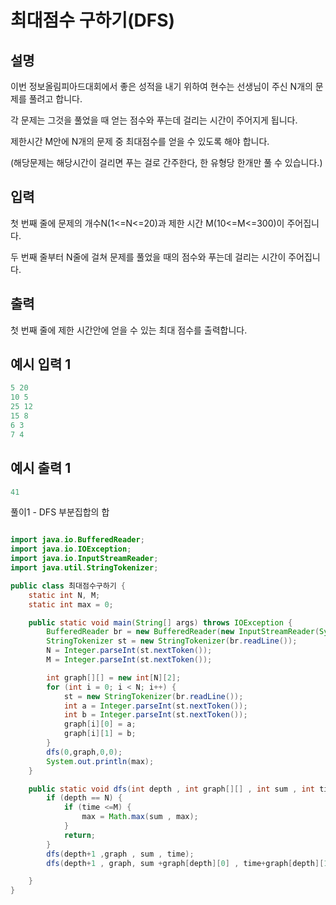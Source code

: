 # 최대점수 구하기(DFS)
## 설명

이번 정보올림피아드대회에서 좋은 성적을 내기 위하여 현수는 선생님이 주신 N개의 문제를 풀려고 합니다.

각 문제는 그것을 풀었을 때 얻는 점수와 푸는데 걸리는 시간이 주어지게 됩니다.

제한시간 M안에 N개의 문제 중 최대점수를 얻을 수 있도록 해야 합니다.

(해당문제는 해당시간이 걸리면 푸는 걸로 간주한다, 한 유형당 한개만 풀 수 있습니다.)


## 입력
첫 번째 줄에 문제의 개수N(1<=N<=20)과 제한 시간 M(10<=M<=300)이 주어집니다.

두 번째 줄부터 N줄에 걸쳐 문제를 풀었을 때의 점수와 푸는데 걸리는 시간이 주어집니다.


## 출력
첫 번째 줄에 제한 시간안에 얻을 수 있는 최대 점수를 출력합니다.


## 예시 입력 1

```java
5 20
10 5
25 12
15 8
6 3
7 4
```

## 예시 출력 1

```java
41
```

풀이1 - DFS  부분집합의 합

```java

import java.io.BufferedReader;
import java.io.IOException;
import java.io.InputStreamReader;
import java.util.StringTokenizer;

public class 최대점수구하기 {
    static int N, M;
    static int max = 0;

    public static void main(String[] args) throws IOException {
        BufferedReader br = new BufferedReader(new InputStreamReader(System.in));
        StringTokenizer st = new StringTokenizer(br.readLine());
        N = Integer.parseInt(st.nextToken());
        M = Integer.parseInt(st.nextToken());

        int graph[][] = new int[N][2];
        for (int i = 0; i < N; i++) {
            st = new StringTokenizer(br.readLine());
            int a = Integer.parseInt(st.nextToken());
            int b = Integer.parseInt(st.nextToken());
            graph[i][0] = a;
            graph[i][1] = b;
        }
        dfs(0,graph,0,0);
        System.out.println(max);
    }

    public static void dfs(int depth , int graph[][] , int sum , int time) {
        if (depth == N) {
            if (time <=M) {
                max = Math.max(sum , max);
            }
            return;
        }
        dfs(depth+1 ,graph , sum , time);
        dfs(depth+1 , graph, sum +graph[depth][0] , time+graph[depth][1]);

    }
}

```